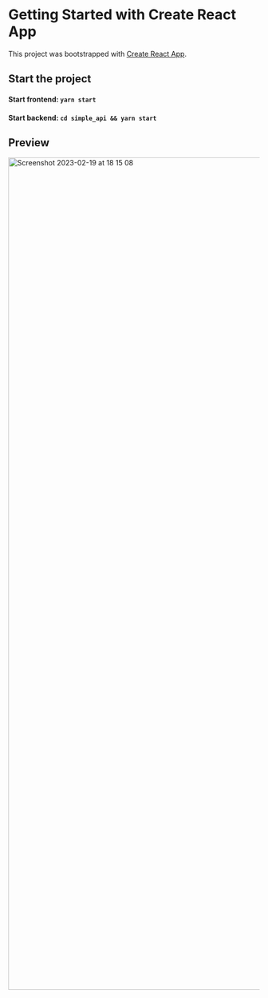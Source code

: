 # Getting Started with Create React App

This project was bootstrapped with [Create React App](https://github.com/facebook/create-react-app).

## Start the project

#### Start frontend: `yarn start`
#### Start backend: `cd simple_api && yarn start`
## Preview
<img width="1667" alt="Screenshot 2023-02-19 at 18 15 08" src="https://user-images.githubusercontent.com/29586170/219957069-ad9d0c22-0e5e-464b-9d9b-8dc0b7333813.png">
